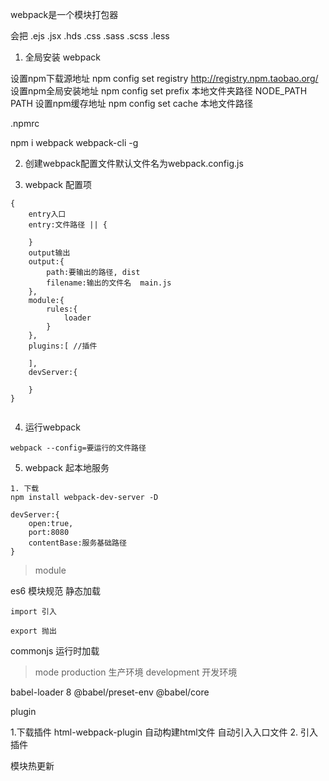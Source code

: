 webpack是一个模块打包器

会把 .ejs .jsx .hds 
.css  .sass  .scss .less 


1. 全局安装 webpack

设置npm下载源地址
npm config set registry http://registry.npm.taobao.org/
设置npm全局安装地址
npm config set prefix 本地文件夹路径
NODE_PATH 
PATH
设置npm缓存地址
npm config set cache 本地文件路径

.npmrc

npm i webpack webpack-cli -g


2. 创建webpack配置文件默认文件名为webpack.config.js

3. webpack 配置项
```
{
    entry入口
    entry:文件路径 || {
        
    }
    output输出
    output:{
        path:要输出的路径, dist
        filename:输出的文件名  main.js
    },
    module:{
        rules:{
            loader
        }
    },
    plugins:[ //插件

    ],
    devServer:{

    }
}


```

4. 运行webpack
```
webpack --config=要运行的文件路径
```
5. webpack 起本地服务
```
1. 下载
npm install webpack-dev-server -D

devServer:{
    open:true,
    port:8080
    contentBase:服务基础路径
}
```

> module

es6 模块规范  静态加载
```
import 引入
```
```
export 抛出
```

commonjs 运行时加载

> mode
production 生产环境
development 开发环境


babel-loader 8
@babel/preset-env
@babel/core


plugin 

1.下载插件
html-webpack-plugin 自动构建html文件 自动引入入口文件
2. 引入插件

模块热更新